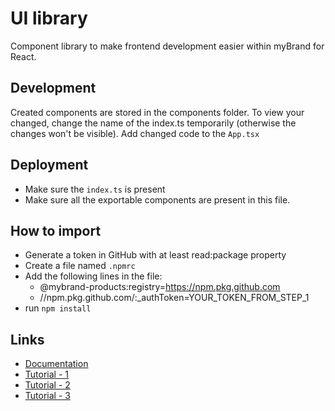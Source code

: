 # UI library

Component library to make frontend development easier within myBrand for React.

## Development

Created components are stored in the components folder.
To view your changed, change the name of the index.ts temporarily (otherwise the changes won't be visible).
Add changed code to the `App.tsx`

## Deployment
- Make sure the `index.ts` is present
- Make sure all the exportable components are present in this file.

## How to import
- Generate a token in GitHub with at least read:package property
- Create a file named `.npmrc`
- Add the following lines in the file:
    - @mybrand-products:registry=https://npm.pkg.github.com
    - //npm.pkg.github.com/:_authToken=YOUR_TOKEN_FROM_STEP_1
- run `npm install`

## Links
- [Documentation](https://sap.github.io/ui5-webcomponents-react/?path=/docs/getting-started--docs)
- [Tutorial - 1](https://javascript.plainenglish.io/publishing-a-typescript-npm-package-with-github-actions-7f6486e7da95)
- [Tutorial - 2](https://betterprogramming.pub/build-your-very-own-react-component-library-and-publish-it-to-github-package-registry-192a688a51fd)
- [Tutorial - 3](https://betterprogramming.pub/how-to-create-and-publish-react-typescript-npm-package-with-demo-and-automated-build-80c40ec28aca)

